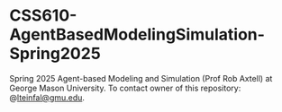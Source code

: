 # CSS610-AgentBasedModelingSimulation-Spring2025
Spring 2025 Agent-based Modeling and Simulation (Prof Rob Axtell) at George Mason University. To contact owner of this repository: @lteinfal@gmu.edu.
